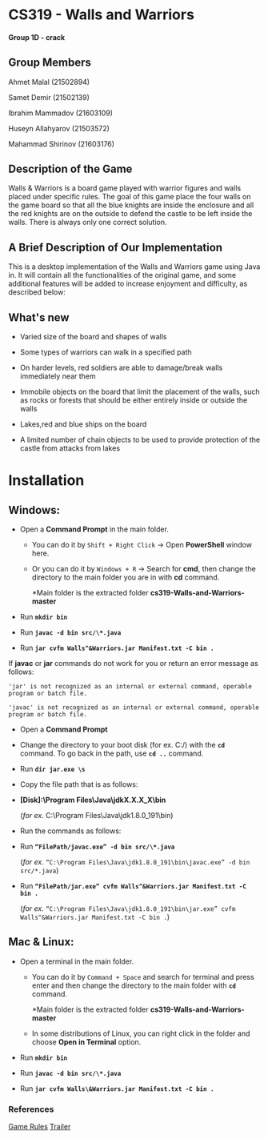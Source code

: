 
  

# CS319 - Walls and Warriors


#### Group 1D - crack

  

## Group Members

  

Ahmet Malal (21502894)

  

  

Samet Demir (21502139)

  

  

Ibrahim Mammadov (21603109)

  

  

Huseyn Allahyarov (21503572)

  

  

Mahammad Shirinov (21603176)

  

  

## Description of the Game

  

Walls & Warriors is a board game played with warrior figures and walls placed under specific rules. The goal of this game place the four walls on the game board so that all the blue knights are inside the enclosure and all the red knights are on the outside to defend the castle to be left inside the walls. There is always only one correct solution.

  

  

## A Brief Description of Our Implementation

  

This is a desktop implementation of the Walls and Warriors game using Java in. It will contain all the functionalities of the original game, and some additional features will be added to increase enjoyment and difficulty, as described below:

  

  

## What's new

  

* Varied size of the board and shapes of walls

  

* Some types of warriors can walk in a specified path

  

* On harder levels, red soldiers are able to damage/break walls immediately near them

  

* Immobile objects on the board that limit the placement of the walls, such as rocks or forests that should be either entirely inside or outside the walls

  

* Lakes,red and blue ships on the board

  

* A limited number of chain objects to be used to provide protection of the castle from attacks from lakes

  

  

# Installation

## Windows:

  

* Open a **Command Prompt** in the main folder.

  

	+ You can do it by `Shift + Right Click` -> Open **PowerShell** window here.

  

	+ Or you can do it by `Windows + R` -> Search for **cmd**, then change the directory to the main folder you are in with **cd** command.

  

		\*Main folder is the extracted folder **cs319-Walls-and-Warriors-master**

  

* Run **`mkdir bin`**

  

* Run **`javac -d bin src/\*.java`**

  

* Run **`jar cvfm Walls^&Warriors.jar Manifest.txt -C bin .`**

  

  

If **javac** or **jar** commands do not work for you or return an error message as follows:

  

	'jar' is not recognized as an internal or external command, operable program or batch file.

	'javac' is not recognized as an internal or external command, operable program or batch file.

  

* Open a **Command Prompt**

  

* Change the directory to your boot disk (for ex. C:/) with the **`cd`** command. To go back in the path, use **`cd ..`** command.

  

* Run **`dir jar.exe \s`**

  

* Copy the file path that is as follows:

  

+ **[Disk]:\Program Files\Java\jdkX.X.X_X\bin**

  

	(*for ex.* C:\Program Files\Java\jdk1.8.0_191\bin)

  

* Run the commands as follows:

  

+ Run **`“FilePath/javac.exe” -d bin src/\*.java`**

  

	(*for ex.* `“C:\Program Files\Java\jdk1.8.0_191\bin\javac.exe” -d bin src/*.java`)

  

+ Run **`“FilePath/jar.exe” cvfm Walls^&Warriors.jar Manifest.txt -C bin .`**

  

	(*for ex.* `“C:\Program Files\Java\jdk1.8.0_191\bin\jar.exe” cvfm Walls^&Warriors.jar Manifest.txt -C bin .`)

  

## Mac & Linux:

  

* Open a terminal in the main folder.

  

	+ You can do it by `Command + Space` and search for terminal and press enter and then change the directory to the main folder with **`cd`** command.

  

		\*Main folder is the extracted folder **cs319-Walls-and-Warriors-master**

  

	+ In some distributions of Linux, you can right click in the folder and choose **Open in Terminal** option.

  

* Run **`mkdir bin`**

  

* Run **`javac -d bin src/\*.java`**

  

* Run **`jar cvfm Walls\&Warriors.jar Manifest.txt -C bin .`**

  

  

### References

[Game Rules](https://www.youtube.com/watch?v=kXX4OP38hYU)
[Trailer](https://www.youtube.com/watch?v=g3x0b1MU4yY)
